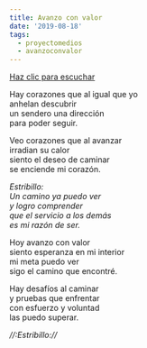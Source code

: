 ```yaml
---
title: Avanzo con valor
date: '2019-08-18'
tags:
  - proyectomedios
  - avanzoconvalor
---
```

[Haz clic para escuchar](https://www.musicaparalatransformacion.com/musica)

Hay corazones que al igual que yo\
anhelan descubrir\
un sendero una dirección\
para poder seguir.   

Veo corazones que al avanzar\
irradian su calor\
siento el deseo de caminar\
se enciende mi corazón.   

*Estribillo:*\
*Un camino ya puedo ver*\
*y logro comprender*\
*que el servicio a los demás*\
*es mi razón de ser.*   

Hoy avanzo con valor\
siento esperanza en mi interior\
mi meta puedo ver\
sigo el camino que encontré.   

Hay desafíos al caminar\
y pruebas que enfrentar\
con esfuerzo y voluntad\
las puedo superar.  

*//:Estribillo://*
